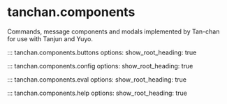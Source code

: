 # tanchan.components

Commands, message components and modals implemented by Tan-chan for use with Tanjun and Yuyo.

::: tanchan.components.buttons
    options:
        show_root_heading: true

::: tanchan.components.config
    options:
        show_root_heading: true

::: tanchan.components.eval
    options:
        show_root_heading: true

::: tanchan.components.help
    options:
        show_root_heading: true

